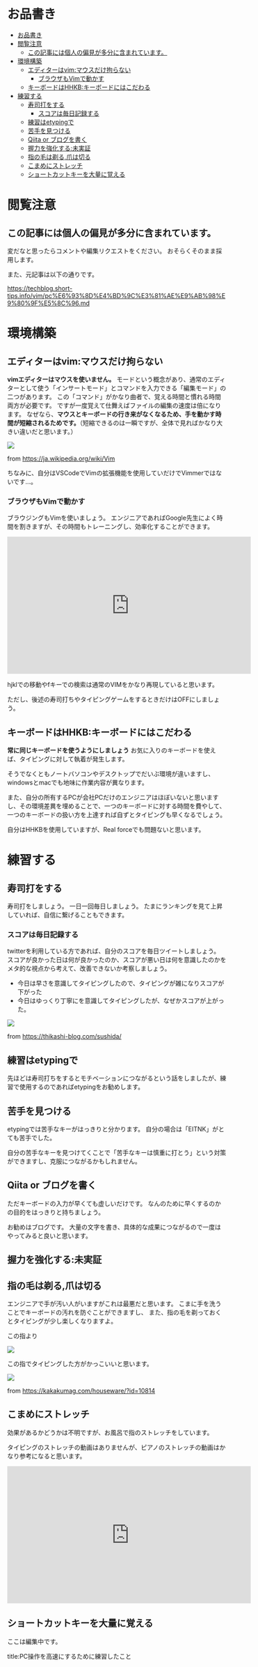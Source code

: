 
# お品書き

- [お品書き](#お品書き)
- [閲覧注意](#閲覧注意)
  - [この記事には個人の偏見が多分に含まれています。](#この記事には個人の偏見が多分に含まれています)
- [環境構築](#環境構築)
  - [エディターはvim:マウスだけ拘らない](#エディターはvimマウスだけ拘らない)
    - [ブラウザもVimで動かす](#ブラウザもvimで動かす)
  - [キーボードはHHKB:キーボードにはこだわる](#キーボードはhhkbキーボードにはこだわる)
- [練習する](#練習する)
  - [寿司打をする](#寿司打をする)
    - [スコアは毎日記録する](#スコアは毎日記録する)
  - [練習はetypingで](#練習はetypingで)
  - [苦手を見つける](#苦手を見つける)
  - [Qiita or ブログを書く](#qiita-or-ブログを書く)
  - [握力を強化する:未実証](#握力を強化する未実証)
  - [指の毛は剃る,爪は切る](#指の毛は剃る爪は切る)
  - [こまめにストレッチ](#こまめにストレッチ)
  - [ショートカットキーを大量に覚える](#ショートカットキーを大量に覚える)

# 閲覧注意

この記事には個人の偏見が多分に含まれています。
-

変だなと思ったらコメントや編集リクエストをください。
おそらくそのまま採用します。

また、元記事は以下の通りです。

https://techblog.short-tips.info/vim/pc%E6%93%8D%E4%BD%9C%E3%81%AE%E9%AB%98%E9%80%9F%E5%8C%96.md


# 環境構築


## エディターはvim:マウスだけ拘らない

**vimエディターはマウスを使いません。**
モードという概念があり、通常のエディターとして使う「インサートモード」とコマンドを入力できる「編集モード」の二つがあります。
この「コマンド」がかなり曲者で、覚える時間と慣れる時間両方が必要です。
ですが一度覚えて仕舞えばファイルの編集の速度は倍になります。
なぜなら、**マウスとキーボードの行き来がなくなるため、手を動かす時間が短縮されるためです。**（短縮できるのは一瞬ですが、全体で見ればかなり大きい違いだと思います。）

<img src="https://upload.wikimedia.org/wikipedia/commons/thumb/8/8c/Vim-%28logiciel%29-console.png/600px-Vim-%28logiciel%29-console.png">

from https://ja.wikipedia.org/wiki/Vim

ちなみに、自分はVSCodeでVimの拡張機能を使用していだけでVimmerではないです...。

### ブラウザもVimで動かす

ブラウジングもVimを使いましょう。
エンジニアであればGoogle先生によく時間を割きますが、その時間もトレーニングし、効率化することができます。

<iframe width="560" height="315" src="https://www.youtube.com/embed/t67Sn0RGK54" title="YouTube video player" frameborder="0" allow="accelerometer; autoplay; clipboard-write; encrypted-media; gyroscope; picture-in-picture; web-share" allowfullscreen></iframe>

hjklでの移動やfキーでの検索は通常のVIMをかなり再現していると思います。

ただし、後述の寿司打ちやタイピングゲームをするときだけはOFFにしましょう。


## キーボードはHHKB:キーボードにはこだわる

**常に同じキーボードを使うようにしましょう**
お気に入りのキーボードを使えば、タイピングに対して執着が発生します。

そうでなくともノートバソコンやデスクトップでだいぶ環境が違いますし、windowsとmacでも地味に作業内容が異なります。

また、自分の所有するPCが会社PCだけのエンジニアはほぼいないと思いますし、その環境差異を埋めることで、一つのキーボードに対する時間を費やして、一つのキーボードの扱い方を上達すれば自ずとタイピングも早くなるでしょう。

自分はHHKBを使用していますが、Real forceでも問題ないと思います。


# 練習する


## 寿司打をする

寿司打をしましょう。
一日一回毎日しましょう。
たまにランキングを見て上昇していれば、自信に繋げることもできます。

### スコアは毎日記録する

twitterを利用している方であれば、自分のスコアを毎日ツイートしましょう。
スコアが良かった日は何が良かったのか、スコアが悪い日は何を意識したのかをメタ的な視点から考えて、改善できないか考察しましょう。

- 今日は早さを意識してタイピングしたので、タイピングが雑になりスコアが下がった
- 今日はゆっくり丁寧にを意識してタイピングしたが、なぜかスコアが上がった。

<img src="https://thikashi-blog.com/wp-content/uploads/2021/08/5f2cda6218552883409865d6d7b93ce7-720x600.png">

from https://thikashi-blog.com/sushida/



## 練習はetypingで

先ほどは寿司打ちをするとモチベーションにつながるという話をしましたが、練習で使用するのであればetypingをお勧めします。

## 苦手を見つける

etypingでは苦手なキーがはっきりと分かります。
自分の場合は「EITNK」がとても苦手でした。

自分の苦手なキーを見つけてくことで「苦手なキーは慎重に打とう」という対策ができますし、克服につながるかもしれません。


## Qiita or ブログを書く

ただキーボードの入力が早くても虚しいだけです。
なんのために早くするのかの目的をはっきりと持ちましょう。

お勧めはブログです。
大量の文字を書き、具体的な成果につながるので一度はやってみると良いと思います。


## 握力を強化する:未実証

## 指の毛は剃る,爪は切る

エンジニアで手が汚い人がいますがこれは最悪だと思います。
こまに手を洗うことでキーボードの汚れを防ぐことができますし、
また、指の毛を剃っておくとタイピングが少し楽しくなりますよ。

この指より

<img src="https://img1.kakaku.k-img.com/images/maga/icv/pc715/10814/03.jpg">

この指でタイピングした方がかっこいいと思います。

<img src="https://img1.kakaku.k-img.com/images/maga/icv/pc715/10814/10.jpg">

from https://kakakumag.com/houseware/?id=10814



## こまめにストレッチ

効果があるかどうかは不明ですが、お風呂で指のストレッチをしています。

タイピングのストレッチの動画はありませんが、ピアノのストレッチの動画はかなり参考になると思います。

<iframe width="560" height="315" src="https://www.youtube.com/embed/UKxvxiDADIw" title="YouTube video player" frameborder="0" allow="accelerometer; autoplay; clipboard-write; encrypted-media; gyroscope; picture-in-picture; web-share" allowfullscreen></iframe>




## ショートカットキーを大量に覚える

ここは編集中です。







title:PC操作を高速にするために練習したこと





